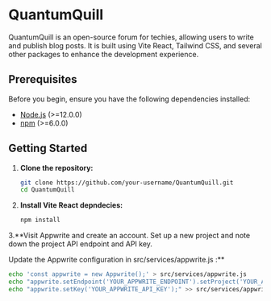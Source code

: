 # QuantumQuill

QuantumQuill is an open-source forum for techies, allowing users to write and publish blog posts. It is built using Vite React, Tailwind CSS, and several other packages to enhance the development experience.

## Prerequisites

Before you begin, ensure you have the following dependencies installed:

- [Node.js](https://nodejs.org/) (>=12.0.0)
- [npm](https://www.npmjs.com/) (>=6.0.0)

## Getting Started

1. **Clone the repository:**

   ```bash
   git clone https://github.com/your-username/QuantumQuill.git
   cd QuantumQuill
2. **Install Vite React depndecies:**
   ```bash
   npm install
3.**Visit Appwrite and create an account. Set up a new project and note down the project API endpoint and API key.

   Update the Appwrite configuration in src/services/appwrite.js :**
   ```bash
   echo 'const appwrite = new Appwrite();' > src/services/appwrite.js
   echo "appwrite.setEndpoint('YOUR_APPWRITE_ENDPOINT').setProject('YOUR_APPWRITE_PROJECT_ID');" >> src/services/appwrite.js
   echo "appwrite.setKey('YOUR_APPWRITE_API_KEY');" >> src/services/appwrite.js

